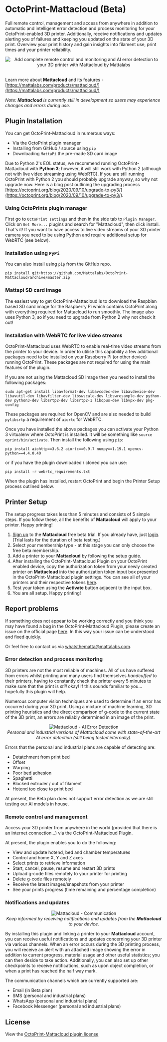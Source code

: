 # OctoPrint-Mattacloud (Beta)

Full remote control, management and access from anywhere in addition to automatic and intelligent error detection and process monitoring for your OctoPrint-enabled 3D printer. Additionally, receive notifications and updates alerting you of failures and keeping you updated on the state of your 3D print. Overview your print history and gain insights into filament use, print times and your printer reliability.

<p align="center">
    <img src="extras/images/mattacloud.png" alt="Add complete remote control and monitoring and AI error detection to your 3D printer with Mattacloud by Mattalabs">
    <br/>
    <br/>
</p>

Learn more about **Mattacloud** and its features - [https://mattalabs.com/products/mattacloud/](https://mattalabs.com/products/mattacloud/)

_Note: **Mattacloud** is currently still in development so users may experience changes and errors during use._

## Plugin Installation

You can get OctoPrint-Mattacloud in numerous ways:

- Via the OctoPrint plugin manager
- Installing from GitHub / source using `pip`
- Downloading `MattaPi` the pre-made SD card image

Due to Python 2's EOL status, we recommend running OctoPrint-Mattacloud with **Python 3**; however, it will still work with Python 2 (although not with live video streaming using WebRTC). If you are still running OctoPrint with Python 2 you should probably upgrade anyway, so why not upgrade now. Here is a blog post outlining the upgrading process [https://octoprint.org/blog/2020/09/10/upgrade-to-py3/](https://octoprint.org/blog/2020/09/10/upgrade-to-py3/).

### Using OctoPrints plugin manager

First go to `OctoPrint settings` and then in the side tab to `Plugin Manager`. Click on `Get More...` plugins and search for "Mattacloud", then click install. That's it! If you want to have access to live video streams of your 3D printer camera you need to be using Python and require additional setup for WebRTC (see below).

### Installation using `PyPi`

You can also install using `pip` from the GitHub repo.

```
pip install git+https://github.com/Mattalabs/OctoPrint-Mattacloud/archive/master.zip
```

### Mattapi SD card image

The easiest way to get OctoPrint-Mattacloud is to download the Raspbian based SD card image for the Raspberry Pi which contains OctoPrint along with everything required for Mattacloud to run smoothly. The image also uses Python 3, so if you need to upgrade from Python 2 why not check it out!

### Installation with WebRTC for live video streams

OctoPrint-Mattacloud uses WebRTC to enable real-time video streams from the printer to your device. In order to utilise this capability a few additional packages need to be installed on your Raspberry Pi (or other device) running OctoPrint. These packages are not required for using the main features of the plugin.

If you are not using the Mattacloud SD image then you need to install the following packages:

```
sudo apt-get install libavformat-dev libavcodec-dev libavdevice-dev libavutil-dev libavfilter-dev libswscale-dev libswresample-dev python-dev python3-dev libsrtp2-dev libsrtp2-1 libopus-dev libvpx-dev pkg-config
```

These packages are required for OpenCV and are also needed to build `pylibsrtp` a requirement of `aiortc` for WebRTC.

Once you have installed the above packages you can activate your Python 3 virtualenv where OctoPrint is installed. It will be something like ```source oprint/bin/activate```. Then install the following using `pip`:

```
pip install aiohttp==3.6.2 aiortc==0.9.7 numpy==1.19.1 opencv-python==4.4.0.40
```

or if you have the plugin downloaded / cloned you can use:

```
pip install -r webrtc_requirements.txt
```

When the plugin has installed, restart OctoPrint and begin the Printer Setup process outlined below.

## Printer Setup

The setup progress takes less than 5 minutes and consists of 5 simple steps. If you follow these, all the benefits of **Mattacloud** will apply to your printer. Happy printing!

1. [Sign up](https://cloud.mattalabs.com/accounts/signup/) to the **Mattacloud** free beta trial. If you already have, just [login](https://cloud.mattalabs.com/accounts/login/). (Trial lasts for the duration of beta testing.)
2. Select your membership type - at this stage you can only choose the free beta membership.
3. Add a printer to your **Mattacloud** by following the setup guide.
4. After installing the OctoPrint-Mattacloud Plugin on your OctoPrint enabled device, copy the authorization token from your newly created printer on **Mattacloud** into the authorization token input box presented in the OctoPrint-Mattacloud plugin settings. You can see all of your printers and their respective tokens [here](https://cloud.mattalabs.com/printer-dashboard/).
5. Test your token using the **Activate** button adjacent to the input box.
6. You are all setup. Happy printing!

## Report problems

If something does not appear to be working correctly and you think you may have found a bug in the OctoPrint-Mattacloud Plugin, please create an issue on the official page [here](https://github.com/dougbrion/OctoPrint-Mattacloud/issues). In this way your issue can be understood and fixed quickly.

Or feel free to contact us via [whatsthematta@mattalabs.com](mailto:whatsthematta@mattalabs.com).

### Error detection and process monitoring

3D printers are not the most reliable of machines. All of us have suffered from errors whilst printing and many users find themselves _handcuffed_ to their printers, having to constantly check the printer every 5 minutes to make sure that the print is _still_ okay! If this sounds familiar to you... hopefully this plugin will help.

Numerous computer vision techniques are used to determine if an error has occurred during your 3D print. Using a mixture of machine learning, 3D printing heuristics and the direct comparison of g-code to the current state of the 3D print, an errors are reliably determined in an image of the print.

<p align="center">
    <img src="extras/images/ai_detection.jpg" alt="Mattacloud - AI Error Detection">
    <br/>
    <i>Personal and industrial versions of Mattacloud come with state-of-the-art AI error detection (still being tested internally).</i>
    <br/>
</p>

Errors that the personal and industrial plans are capable of detecting are:

- Detatchment from print bed
- Offset
- Warping
- Poor bed adhesion
- Spaghetti
- Blocked extruder / out of filament
- Hotend too close to print bed

At present, the Beta plan does not support error detection as we are still testing our AI models in house.

### Remote control and management

Access your 3D printer from anywhere in the world (provided that there is an internet connection...) via the OctoPrint-Mattacloud Plugin.

At present, the plugin enables you to do the following:

- View and update hotend, bed and chamber temperatures
- Control and home X, Y and Z axes
- Select prints to retrieve information
- Start, cancel, pause, resume and restart 3D prints
- Upload g-code files remotely to your printer for printing
- Delete g-code files remotely
- Receive the latest images/snapshots from your printer
- See your prints progress (time remaining and percentage completion)

### Notifications and updates

<p align="center">
    <img src="extras/images/communication.png" alt="Mattacloud - Communication">
    <br/>
    <i>Keep informed by receiving notifications and updates from the <b>Mattacloud</b> to your device.</i>
    <br/>
</p>

By installing this plugin and linking a printer to your **Mattacloud** account, you can receive useful notifications and updates concerning your 3D printer via various channels. When an error occurs during the 3D printing process, you will receive an alert with an attached image showing the error in addition to current progress, material usage and other useful statistics; you can then deside to take action. Additionally, you can also set up other checkpoints to receive notifications, such as upon object completion, or when a print has reached the half way mark. 

The communication channels which are currently supported are:

- Email (in Beta plan)
- SMS (personal and industrial plans)
- WhatsApp (personal and industrial plans)
- Facebook Messenger (personal and industrial plans)

## License

View the [OctoPrint-Mattacloud plugin license](https://github.com/Mattalabs/OctoPrint-Mattacloud/blob/master/LICENSE)
